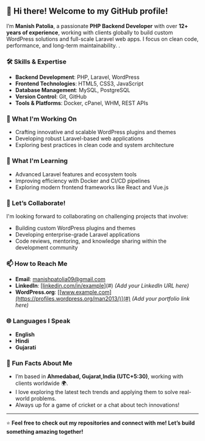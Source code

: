 <!--
**manishpatolia/manishpatolia** is a ✨ _special_ ✨ repository because its `README.md` (this file) appears on your GitHub profile.

Here are some ideas to get you started:

- 🔭 I’m currently working on ...
- 🌱 I’m currently learning ...
- 👯 I’m looking to collaborate on ...
- 🤔 I’m looking for help with ...
- 💬 Ask me about ...
- 📫 How to reach me: ...
- 😄 Pronouns: ...
- ⚡ Fun fact: ...
-->

## 👋 Hi there! Welcome to my GitHub profile!

I’m **Manish Patolia**, a passionate **PHP Backend Developer** with over **12+ years of experience**, working with clients globally to build custom WordPress solutions and full-scale Laravel web apps. I focus on clean code, performance, and long-term maintainability. .

### 🛠️ Skills & Expertise
- **Backend Development**: PHP, Laravel, WordPress
- **Frontend Technologies**: HTML5, CSS3, JavaScript
- **Database Management**: MySQL, PostgreSQL
- **Version Control**: Git, GitHub
- **Tools & Platforms**: Docker, cPanel, WHM, REST APIs

### 🚀 What I'm Working On
- Crafting innovative and scalable WordPress plugins and themes
- Developing robust Laravel-based web applications
- Exploring best practices in clean code and system architecture

### 🌱 What I'm Learning
- Advanced Laravel features and ecosystem tools
- Improving efficiency with Docker and CI/CD pipelines
- Exploring modern frontend frameworks like React and Vue.js

### 🤝 Let’s Collaborate!
I'm looking forward to collaborating on challenging projects that involve:
- Building custom WordPress plugins and themes
- Developing enterprise-grade Laravel applications
- Code reviews, mentoring, and knowledge sharing within the development community

### 📫 How to Reach Me
- **Email**: [manishpatolia09@gmail.com](mailto:manishpatolia09@gmail.com)
- **LinkedIn**: [[linkedin.com/in/example](https://www.linkedin.com/in/manish-patolia/)](#) *(Add your LinkedIn URL here)*
- **WordPress.org**: [[www.example.com](https://profiles.wordpress.org/man2013/)](#) *(Add your portfolio link here)*

### 🌐 Languages I Speak
- **English**
- **Hindi**
- **Gujarati**

### 🌟 Fun Facts About Me
- I’m based in **Ahmedabad, Gujarat,India (UTC+5:30)**, working with clients worldwide 🌍.
- I love exploring the latest tech trends and applying them to solve real-world problems.
- Always up for a game of cricket or a chat about tech innovations!

---

⭐ **Feel free to check out my repositories and connect with me! Let’s build something amazing together!**
